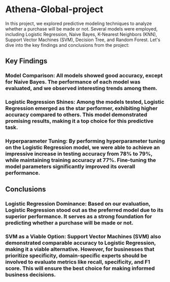 # Athena-Global-project

In this project, we explored predictive modeling techniques to analyze whether a purchase will be made or not. Several models were employed, including Logistic Regression, Naive Bayes, K-Nearest Neighbors (KNN), Support Vector Machines (SVM), Decision Tree, and Random Forest. Let's dive into the key findings and conclusions from the project:

## Key Findings
### Model Comparison: All models showed good accuracy, except for Naive Bayes. The performance of each model was evaluated, and we observed interesting trends among them.

### Logistic Regression Shines: Among the models tested, Logistic Regression emerged as the star performer, exhibiting higher accuracy compared to others. This model demonstrated promising results, making it a top choice for this predictive task.

### Hyperparameter Tuning: By performing hyperparameter tuning on the Logistic Regression model, we were able to achieve an impressive increase in testing accuracy from 78% to 79%, while maintaining training accuracy at 77%. Fine-tuning the model parameters significantly improved its overall performance.

## Conclusions
### Logistic Regression Dominance: Based on our evaluation, Logistic Regression stood out as the preferred model due to its superior performance. It serves as a strong foundation for predicting whether a purchase will be made or not.

### SVM as a Viable Option: Support Vector Machines (SVM) also demonstrated comparable accuracy to Logistic Regression, making it a viable alternative. However, for businesses that prioritize specificity, domain-specific experts should be involved to evaluate metrics like recall, specificity, and F1 score. This will ensure the best choice for making informed business decisions.
